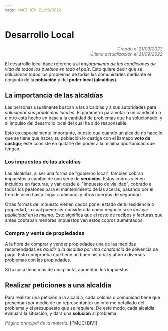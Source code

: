 ```yaml
---
tags: MUCI BIV 21/09/2022
---
```


# Desarrollo Local
<div style="text-align: right; opacity: 0.7; font-style: italic;">Creado el 21/09/2022</div>
<div style="text-align: right; opacity: 0.7; font-style: italic;">Última actualización el 21/09/2022</div>

El desarrollo local hace referencia al *mejoramiento de las condiciones de vida de todos los pueblos en todo el país*. 
Esto quiere decir que se solucionan todos los problemas de todas las comunidades mediante el conjunto de la **población** y del **poder local (alcaldías)**.

## La importancia de las alcaldías
Las personas usualmente buscan a las alcaldías y a sus autoridades para *solucionar sus problemas locales*. El parámetro para votar a un candidato o a otro está hecho en base a la cantidad de problemas que ha solucionado, y al impulso del desarrollo local del cual ha sido responsable.

Esto es especialmente importante, puesto que cuando un alcalde no hace lo que se tiene que hacer, su población lo castiga con el llamado **voto de castigo**; este consiste en quitarle del poder a la mínima oportunidad que tengan.

### Los impuestos de las alcaldías
Las alcaldías, al ser una forma de "gobierno local", también cobran impuestos a cambio de una serie de **servicios**. Estos cobros vienen incluidos en facturas, y van desde el "impuesto de vialidad", cobrado a todos los peatones para el mantenimiento de las aceras, pasando por el tren de aseo hasta llegar a cámaras y otros cuerpos de seguridad.

Otras formas de impuesto vienen dados por el estado de tu residencia o propiedad, la cual puede ser considerada como negocio si se *incluye publicidad en la misma*. Esto significa que el resto de recibos y facturas que antes cobraban menores impuestos ven estos cobros aumentados.

### Compra y venta de propiedades
A la hora de comprar y vender propiedades una de las medidas recomendadas es *acudir a la alcaldía por una constancia* de solvencia de pago. Esto comprueba que tiene un buen historial y ahorra diversos problemas con las propiedades.

Si tu casa tiene más de una planta, aumentan los impuestos.

## Realizar peticiones a una alcaldía
Para realizar una petición a la alcaldía, cada colonia o comunidad tiene que presentar (por medio de un representante) un informe detallado del problema y el presupuesto que se requiere. De este modo, cada alcaldía evaluará la situación, y dara una **solución** al problema.

<span style="opacity: 0.7; font-style: italic;">Página principal de la materia:</span> [['MUCI BIV]]